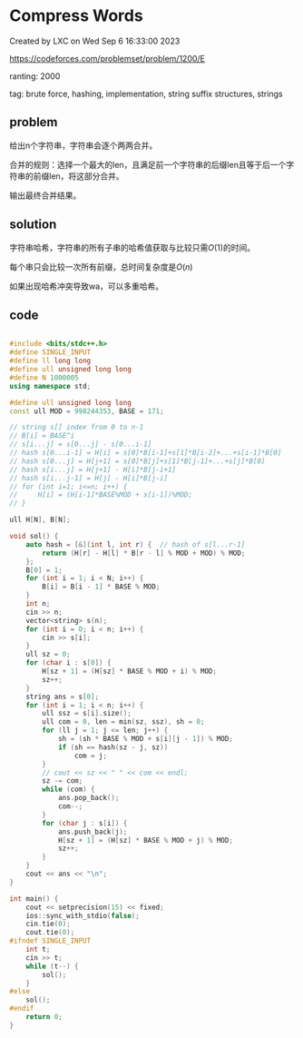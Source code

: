# Compress Words

Created by LXC on Wed Sep  6 16:33:00 2023

https://codeforces.com/problemset/problem/1200/E

ranting: 2000

tag: brute force, hashing, implementation, string suffix structures, strings

## problem

给出n个字符串，字符串会逐个两两合并。

合并的规则：选择一个最大的len，且满足前一个字符串的后缀len且等于后一个字符串的前缀len，将这部分合并。

输出最终合并结果。

## solution

字符串哈希，字符串的所有子串的哈希值获取与比较只需$O(1)$的时间。

每个串只会比较一次所有前缀，总时间复杂度是$O(n)$

如果出现哈希冲突导致wa，可以多重哈希。

## code

``` cpp

#include <bits/stdc++.h>
#define SINGLE_INPUT
#define ll long long
#define ull unsigned long long
#define N 1000005
using namespace std;

#define ull unsigned long long
const ull MOD = 998244353, BASE = 171;

// string s[] index from 0 to n-1
// B[i] = BASE^i
// s[i...j] = s[0...j] - s[0...i-1]
// hash s[0...i-1] = H[i] = s[0]*B[i-1]+s[1]*B[i-2]+...+s[i-1]*B[0]
// hash s[0...j] = H[j+1] = s[0]*B[j]+s[1]*B[j-1]+...+s[j]*B[0]
// hash s[i...j] = H[j+1] - H[i]*B[j-i+1]
// hash s[i...j-1] = H[j] - H[i]*B[j-i]
// for (int i=1; i<=n; i++) {
//     H[i] = (H[i-1]*BASE%MOD + s[i-1])%MOD;
// }

ull H[N], B[N];

void sol() {
    auto hash = [&](int l, int r) {  // hash of s[l...r-1]
        return (H[r] - H[l] * B[r - l] % MOD + MOD) % MOD;
    };
    B[0] = 1;
    for (int i = 1; i < N; i++) {
        B[i] = B[i - 1] * BASE % MOD;
    }
    int n;
    cin >> n;
    vector<string> s(n);
    for (int i = 0; i < n; i++) {
        cin >> s[i];
    }
    ull sz = 0;
    for (char i : s[0]) {
        H[sz + 1] = (H[sz] * BASE % MOD + i) % MOD;
        sz++;
    }
    string ans = s[0];
    for (int i = 1; i < n; i++) {
        ull ssz = s[i].size();
        ull com = 0, len = min(sz, ssz), sh = 0;
        for (ll j = 1; j <= len; j++) {
            sh = (sh * BASE % MOD + s[i][j - 1]) % MOD;
            if (sh == hash(sz - j, sz))
                com = j;
        }
        // cout << sz << " " << com << endl;
        sz -= com;
        while (com) {
            ans.pop_back();
            com--;
        }
        for (char j : s[i]) {
            ans.push_back(j);
            H[sz + 1] = (H[sz] * BASE % MOD + j) % MOD;
            sz++;
        }
    }
    cout << ans << "\n";
}

int main() {
    cout << setprecision(15) << fixed;
    ios::sync_with_stdio(false);
    cin.tie(0);
    cout.tie(0);
#ifndef SINGLE_INPUT
    int t;
    cin >> t;
    while (t--) {
        sol();
    }
#else
    sol();
#endif
    return 0;
}

```
